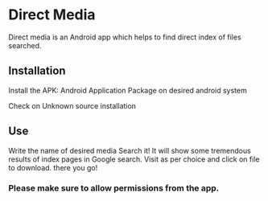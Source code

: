 # Direct Media
 
Direct media is an Android app which helps to find direct index of files searched.

## Installation

Install the APK: Android Application Package on desired android system

Check on Unknown source installation

## Use
Write the name of desired media
Search it!
It will show some tremendous results of index pages in Google search.
Visit as per choice and click on file to download.
there you go!

### Please make sure to allow permissions from the app.
